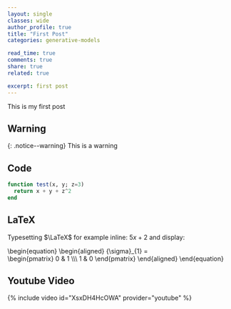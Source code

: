```yaml
---
layout: single
classes: wide
author_profile: true
title: "First Post"
categories: generative-models

read_time: true
comments: true
share: true
related: true

excerpt: first post
---
```


This is my first post

## Warning

{: .notice--warning}
This is a warning

## Code

```julia
function test(x, y; z=3) 
  return x + y + z^2
end
```

## LaTeX

<!--- How to:  https://kevinfossez.github.io/posts/2020/04/blog-post-1/ -->

Typesetting $\LaTeX$ for example inline: $5x+2$ and display:

\begin{equation}
\begin{aligned}
  {\sigma}_{1} =  
  \begin{pmatrix}
    0 & 1 \\\\\\
    1 & 0
  \end{pmatrix} 
\end{aligned}
\end{equation}

## Youtube Video

{% include video id="XsxDH4HcOWA" provider="youtube" %}

